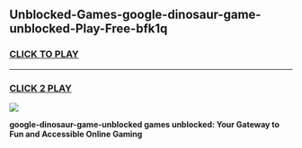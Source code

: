 
## Unblocked-Games-google-dinosaur-game-unblocked-Play-Free-bfk1q
<h3>
<a href="https://premium76.site?title=google-dinosaur-game-unblocked&ref=24M">CLICK TO PLAY</a></h3>
<hr>

<h3>
<a href="https://premium76.site?title=google-dinosaur-game-unblocked&ref=24M">CLICK 2 PLAY</a>
  
</h3>

<a href="https://premium76.site?title=google-dinosaur-game-unblocked&ref=24M"><img src="https://clearcache.store/games.png"></a>


**google-dinosaur-game-unblocked games unblocked: Your Gateway to Fun and Accessible Online Gaming**
